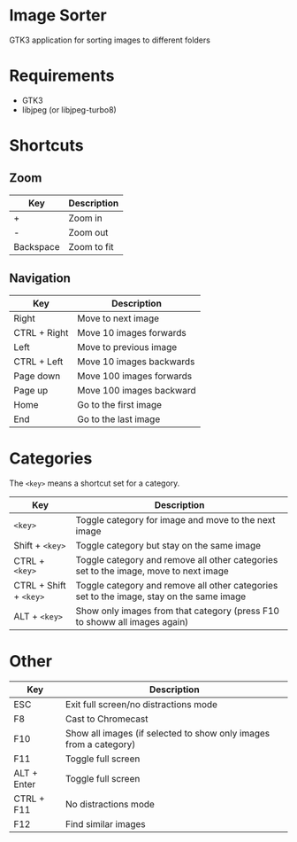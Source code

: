 Image Sorter
============

GTK3 application for sorting images to different folders

# Requirements

* GTK3
* libjpeg (or libjpeg-turbo8)

# Shortcuts

## Zoom

|Key | Description |
|----|-------------|
| +  | Zoom in
| -  | Zoom out
| Backspace | Zoom to fit

## Navigation

|Key | Description |
|----|-------------|
|Right | Move to next image
|CTRL + Right | Move 10 images forwards
|Left | Move to previous image
|CTRL + Left | Move 10 images backwards
|Page down | Move 100 images forwards
|Page up | Move 100 images backward
|Home | Go to the first image
|End | Go to the last image

# Categories

The `<key>` means a shortcut set for a category.

|Key | Description |
|----|-------------|
|`<key>` | Toggle category for image and move to the next image
|Shift + `<key>` | Toggle category but stay on the same image
|CTRL + `<key>` | Toggle category and remove all other categories set to the image, move to next image
|CTRL + Shift + `<key>` | Toggle category and remove all other categories set to the image, stay on the same image
|ALT + `<key>` | Show only images from that category (press F10 to showw all images again)

# Other

|Key | Description |
|----|-------------|
|ESC | Exit full screen/no distractions mode
|F8  | Cast to Chromecast
|F10 | Show all images (if selected to show only images from a category)
|F11 | Toggle full screen
|ALT + Enter | Toggle full screen
|CTRL + F11 | No distractions mode
|F12 | Find similar images
